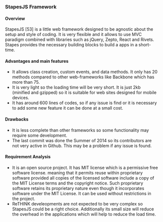 ### StapesJS Framework

#### Overview

StapesJS [53] is a little web framework designed to be agnostic about the setup and style of coding. It is very flexible and it allows to use MVC paradigm combined with libraries such as jQuery, Zepto, React and Rivets. Stapes provides the necessary building blocks to build a apps in a short-time.

#### Advantages and main features

-	It allows class creation, custom events, and data methods. It only has 20 methods compared to other web-frameworks like Backbone which has more than 75.
-	It is very light so the loading time will be very short. It is just 2kb (minified and gzipped) so it is suitable for web sites designed for mobile devices.
-	It has around 600 lines of codes, so if any issue is find or it is necessary to add some new feature it can be done at a small cost.

#### Drawbacks

-	It is less complete than other frameworks so some functionality may require some development.
-	The last commit was done the Summer of 2014 so its contributors are not very active in Github. This may be a problem if any issue is found.

#### Requirement Analysis

-	It is an open source project. It has MIT license which is a permissive free software license. meaning that it permits reuse within proprietary software provided all copies of the licensed software include a copy of the MIT License terms and the copyright notice. Such proprietary software retains its proprietary nature even though it incorporates software under the MIT License. It can be used without restrictions in the project.
-	ReTHINK develeopments are not expected to be very complex so StapesJS could be a right choice. Additionally its small size will reduce the overhead in the applications which will help to reduce the load time.
